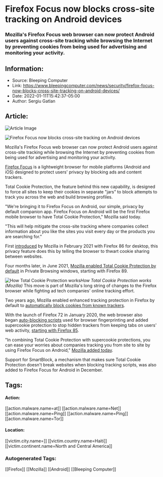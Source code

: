 # Firefox Focus now blocks cross-site tracking on Android devices
### Mozilla's Firefox Focus web browser can now protect Android users against cross-site tracking while browsing the Internet by preventing cookies from being used for advertising and monitoring your activity.

## Information:
+ Source: Bleeping Computer
+ Link: https://www.bleepingcomputer.com/news/security/firefox-focus-now-blocks-cross-site-tracking-on-android-devices/
+ Date: 2022-01-11T15:42:37-05:00
+ Author: Sergiu Gatlan


## Article:
![Article Image](https://www.bleepstatic.com/content/hl-images/2022/01/11/Firefox_Focus.jpg)

![Firefox Focus now blocks cross-site tracking on Android devices](https://www.bleepstatic.com/content/hl-images/2022/01/11/Firefox_Focus.jpg)


Mozilla's Firefox Focus web browser can now protect Android users against cross-site tracking while browsing the Internet by preventing cookies from being used for advertising and monitoring your activity.


[Firefox Focus](https://www.mozilla.org/en-US/firefox/browsers/mobile/focus/) is a lightweight browser for mobile platforms (Android and iOS) designed to protect users' privacy by blocking ads and content trackers.


Total Cookie Protection, the feature behind this new capability, is designed to force all sites to keep their cookies in separate "jars" to block attempts to track you across the web and build browsing profiles.


"We're bringing it to Firefox Focus on Android, our simple, privacy by default companion app. Firefox Focus on Android will be the first Firefox mobile browser to have Total Cookie Protection," Mozilla said today.


"This will help mitigate the cross-site tracking where companies collect information about you like the sites you visit every day or the products you are searching for."


First [introduced](https://www.bleepingcomputer.com/news/software/firefox-86-gets-a-privacy-boost-with-total-cookie-protection/) by Mozilla in February 2021 with Firefox 86 for desktop, this privacy feature does this by telling the browser to thwart cookie sharing between websites.


Four months later, in June 2021, [Mozilla enabled Total Cookie Protection by default](https://www.bleepingcomputer.com/news/security/firefox-now-blocks-cross-site-tracking-by-default-in-private-browsing/) in Private Browsing windows, starting with Firefox 89.



![How Total Cookie Protection works](https://www.bleepstatic.com/images/news/u/1109292/2021/Firefox-total-cookie-protection.png)*How Total Cookie Protection works (Mozilla)*
This move is part of Mozilla's long string of changes to the Firefox browser while fighting ad tech companies' online tracking effort.


Two years ago, Mozilla enabled enhanced tracking protection in Firefox by default to [automatically block cookies from known trackers](https://blog.mozilla.org/blog/2019/06/04/firefox-now-available-with-enhanced-tracking-protection-by-default/).


With the launch of Firefox 72 in January 2020, the web browser also began [auto-blocking scripts](https://blog.mozilla.org/security/2020/01/07/firefox-72-fingerprinting/) used for browser fingerprinting and added supercookie protection to stop hidden trackers from keeping tabs on users' web activity, [starting with Firefox 85](https://www.bleepingcomputer.com/news/software/firefox-85-adds-supercookie-protection-removes-flash-support/).


"In combining Total Cookie Protection with supercookie protections, you can ease your worries about companies tracking you from site to site by using Firefox Focus on Android," [Mozilla added today](https://blog.mozilla.org/en/mozilla/new-privacy-protection-for-firefox-focus-on-android/).


Support for SmartBlock, a mechanism that makes sure Total Cookie Protection doesn't break websites when blocking tracking scripts, was also added to Firefox Focus for Android in December.





## Tags:

#### Action:
[[action.malware.name=at]] [[action.malware.name=Net]] [[action.malware.name=Ping]] [[action.malware.name=Ping]] [[action.malware.name=Tor]]

#### Location:
[[victim.city.name=]] [[victim.country.name=Haiti]] [[victim.continent.name=North and Central America]]

### Autogenerated Tags:
[[Firefox]] [[Mozilla]] [[Android]] [[Bleeping Computer]]

